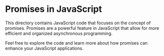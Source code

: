 # Promises in JavaScript

This directory contains JavaScript code that focuses on the concept of promises. Promises are a powerful feature in JavaScript that allow for more efficient and organized asynchronous programming.

<!-- ## Contents

- `example.js`: An example code snippet demonstrating the usage of promises.
- `promise-utils.js`: Utility functions for working with promises.
- `async-await.js`: Code examples showcasing the usage of async/await with promises. -->

Feel free to explore the code and learn more about how promises can enhance your JavaScript applications.
